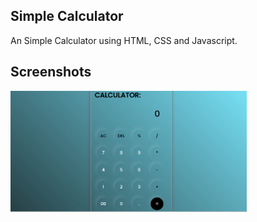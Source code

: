 ## Simple Calculator

An Simple Calculator using HTML, CSS and Javascript.

## Screenshots

<img src="s1.png" width="75%" />